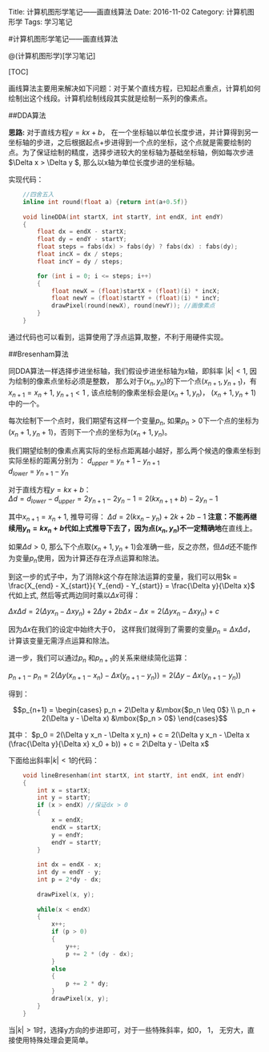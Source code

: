 Title: 计算机图形学笔记——画直线算法
Date: 2016-11-02
Category: 计算机图形学
Tags: 学习笔记

#计算机图形学笔记——画直线算法

@(计算机图形学)[学习笔记]

[TOC]

画线算法主要用来解决如下问题：对于某个直线方程，已知起点重点，计算机如何绘制出这个线段。计算机绘制线段其实就是绘制一系列的像素点。

##DDA算法

**思路:** 对于直线方程$y = kx + b$， 在一个坐标轴以单位长度步进，并计算得到另一坐标轴的步进，之后根据起点+步进得到一个点的坐标，这个点就是需要绘制的点。为了保证绘制的精度，选择步进较大的坐标轴为基础坐标轴，例如每次步进$\Delta x > \Delta y  $, 那么以x轴为单位长度步进的坐标轴。

实现代码：
```cpp
	//四舍五入 
	inline int round(float a) {return int(a+0.5f)}  
	
	void lineDDA(int startX, int startY, int endX, int endY)
	{
		float dx = endX - startX;
		float dy = endY - startY;
		float steps = fabs(dx) > fabs(dy) ? fabs(dx) : fabs(dy);
		float incX = dx / steps;
		float incY = dy / steps;

		for (int i = 0; i <= steps; i++)
		{
			float newX = (float)startX + (float)(i) * incX;
			float newY = (float)startY + (float)(i) * incY;
			drawPixel(round(newX), round(newY)); //画像素点
		}
	}
```
通过代码也可以看到，运算使用了浮点运算,取整，不利于用硬件实现。

##Bresenham算法

 同DDA算法一样选择步进坐标轴，我们假设步进坐标轴为$x$轴，即斜率 $|k| < 1$,  因为绘制的像素点坐标必须是整数， 那么对于$(x_n,  y_n)$的下一个点$(x_{n+1}, y_{n+1})$，有$x_{n+1} = x_n + 1$, $y_{n+1} < 1$ , 该点绘制的像素坐标会是$(x_n + 1, y_n)$， $(x_n + 1, y_n+1)$中的一个。

每次绘制下一个点时，我们期望有这样一个变量$p_n$,  如果$p_n > 0$下一个点的坐标为 $(x_n + 1, y_n+1)$，否则下一个点的坐标为$(x_n + 1, y_n)$。

我们期望绘制的像素点离实际的坐标点距离越小越好，那么两个候选的像素坐标到实际坐标的距离分别为：
$d_{upper}$ = $y_n+1 - y_{n+1}$              
$d_{lower}$ = $y_{n+1} - y_n$      

对于直线方程$y = kx + b$：      
$\Delta d = d_{lower} - d_{upper} = 2y_{n+1} - 2y_n -1 = 2(kx_{n+1} + b) - 2y_n -1$

其中$x_{n+1} = x_n + 1$, 推导可得：
$\Delta d = 2(kx_n - y_n) + 2k + 2b - 1$ 
**注意：**不能再继续用$y_n = kx_n + b$代如上式推导下去了，因为点$(x_n, y_n)$不一定**精确地**在直线上。

如果$\Delta d > 0$, 那么下个点取$(x_n + 1, y_n+1)$会准确一些，反之亦然，但$\Delta d$还不能作为变量$p_n$使用，因为计算还存在浮点运算和除法。

到这一步的式子中，为了消除$k$这个存在除法运算的变量，我们可以用$k = \frac{X_{end} - X_{start}}{ Y_{end} - Y_{start}} = \frac{\Delta y}{\Delta x}$ 代如上式, 然后等式两边同时乘以$\Delta x$可得：

$\Delta x \Delta  d = 2(\Delta y x_n - \Delta x y_n) + 2\Delta y + 2b\Delta x - \Delta x = 2(\Delta y x_n - \Delta x y_n) + c$

因为$\Delta x$在我们的设定中始终大于0， 这样我们就得到了需要的变量$p_n = \Delta x \Delta  d$，计算该变量无需浮点运算和除法。

进一步，我们可以通过$p_n$ 和$p_{n+1}$的关系来继续简化运算：

$p_{n+1} - p_n = 2(\Delta y(x_{n+1} - x_n) - \Delta x(y_{n+1} - y_n)) = 2(\Delta y - \Delta x(y_{n+1} - y_n))$ 

得到：

$$p_{n+1} = \begin{cases} p_n +  2\Delta y &\mbox{$p_n \leq 0$} \\  p_n +  2(\Delta y - \Delta x) &\mbox{$p_n > 0$}  \end{cases}$$

其中：
$p_0 = 2(\Delta y x_n - \Delta x y_n) + c = 2(\Delta y x_n - \Delta x (\frac{\Delta y}{\Delta x} x_0 + b)) + c = 2\Delta y - \Delta x$


下面给出斜率$|k| < 1$的代码：    

```cpp
	void lineBresenham(int startX, int startY, int endX, int endY)
	{
		int x = startX;
		int y = startY;
		if (x > endX) //保证dx > 0
		{
			x = endX;
			endX = startX;
			y = endY;
			endY = startY;
		}
	
		int dx = endX - x;
		int dy = endY - y;
		int p = 2*dy - dx;
	
		drawPixel(x, y);
	
		while(x < endX)
		{
			x++;
			if (p > 0)
			{
				y++;
				p += 2 * (dy - dx);
			}
			else
			{
				p += 2 * dy;
			}
			drawPixel(x, y);
		}
	}
```

当$|k|>1$时，选择y方向的步进即可，对于一些特殊斜率，如0， 1， 无穷大，直接使用特殊处理会更简单。

